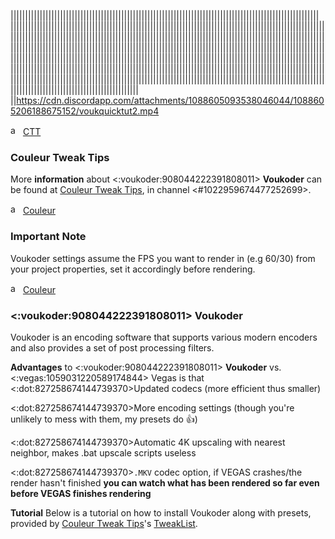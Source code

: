 ||​||||​||||​||||​||||​||||​||||​||||​||||​||||​||||​||||​||||​||||​||||​||||​||||​||||​||||​||||​||||​||||​||||​||||​||||​||||​||||​||||​||||​||||​||||​||||​||||​||||​||||​||||​||||​||||​||||​||||​||||​||||​||||​||||​||||​||||​||||​||||​||||​||||​||||​||||​||||​||||​||||​||||​||||​||||​||||​||||​||||​||||​||||​||||​||||​||||​||||​||||​||||​||||​||||​||||​||||​||||​||||​||||​||||​||||​||||​||||​||||​||||​||||​||||​||||​||||​||||​||||​||||​||||​||||​||||​||||​||||​||||​||||​||||​||||​||||​||||​||||​||||​||||​||||​||||​||||​||||​||||​||||​||||​||||​||||​||||​||||​||||​||||​||||​||||​||||​||||​||||​||||​||||​||||​||||​||||​||||​||||​||||​||||​||||​||||​||||​||||​||||​||||​||||​||||​||||​||||​||||​||||​||||​||||​||||​||||​||||​||||​||||​||||​||||​||||​||||​||||​||||​||||​||||​||||​||||​||||​||||​||||​||||​||||​||||​||||​||||​||||​||||​||||​||||​||||​||||​||||​||||​||||​||||​||||​||||​||||​||||​||||​||||​||||​||||​||||​||||​||||​||||​||||​||||​||||​||||​||||​||||​||||​||||​||||​||||​||||​||https://cdn.discordapp.com/attachments/1088605093538046044/1088605206188675152/voukquicktut2.mp4

<img class='author' src="https://cdn.discordapp.com/icons/774315187183288411/1bfbd10e98964639a432fadcd5e42f48.webp" alt="author" width="16"/> [CTT](https://discord.gg/ctt)
### Couleur Tweak Tips

More **information** about <:voukoder:908044222391808011> **Voukoder** can be found at [Couleur Tweak Tips](https://discord.gg/ctt), in channel <#1022959674477252699>.

<img class='author' src="https://cdn.discordapp.com/avatars/352830597778898944/2bfa2454fa93d7771c93e90931f93c49.png?size=1024" alt="author" width="16"/> [Couleur](https://discord.com/users/352830597778898944)
### Important Note

Voukoder settings assume the FPS you want to render in (e.g 60/30) from your project properties, set it accordingly before rendering.

<img class='author' src="https://cdn.discordapp.com/avatars/352830597778898944/2bfa2454fa93d7771c93e90931f93c49.png?size=1024" alt="author" width="16"/> [Couleur](https://discord.com/users/352830597778898944)
### <:voukoder:908044222391808011>  Voukoder

Voukoder is an encoding software that supports various modern encoders and also provides a set of post processing filters.

**Advantages** to <:voukoder:908044222391808011> **Voukoder** vs. <:vegas:1059031220589174844> Vegas is that
<:dot:827258674144739370>Updated codecs (more efficient thus smaller)

<:dot:827258674144739370>More encoding settings (though you're unlikely to mess with them, my presets do 👍)

<:dot:827258674144739370>Automatic 4K upscaling with nearest neighbor, makes .bat upscale scripts useless

<:dot:827258674144739370>`.MKV` codec option, if VEGAS crashes/the render hasn't finished __you can watch what has been rendered so far even before VEGAS finishes rendering__

**Tutorial**
Below is a tutorial on how to install Voukoder along with presets, provided by [Couleur Tweak Tips](https://discord.gg/ctt)'s [TweakList](https://github.com/couleur-tweak-tips/TweakList).
